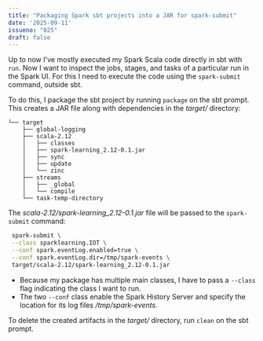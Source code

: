 ```yaml
---
title: "Packaging Spark sbt projects into a JAR for spark-submit"
date: '2025-09-11'
issueno: "025"
draft: false
---
```


Up to now I've mostly executed my Spark Scala code directly in sbt with `run`. Now I want to inspect the jobs, stages, and tasks of a particular run in the Spark UI. For this I need to execute the code using the `spark-submit` command, outside sbt.

To do this, I package the sbt project by running `package` on the sbt prompt. This creates a JAR file along with dependencies in the *target/* directory:

```stdout
└── target
    ├── global-logging
    ├── scala-2.12
    │   ├── classes
    │   ├── spark-learning_2.12-0.1.jar
    │   ├── sync
    │   ├── update
    │   └── zinc
    ├── streams
    │   ├── _global
    │   └── compile
    └── task-temp-directory
```

The *scala-2.12/spark-learning_2.12-0.1.jar* file will be passed to the `spark-submit` command:


```bash
 spark-submit \
 --class sparklearning.IOT \
 --conf spark.eventLog.enabled=true \
 --conf spark.eventLog.dir=/tmp/spark-events \
 target/scala-2.12/spark-learning_2.12-0.1.jar
```

* Because my package has multiple main classes, I have to pass a `--class` flag indicating the class I want to run.
* The two `--conf` class enable the Spark History Server and specify the location for its log files */tmp/spark-events*.

To delete the created artifacts in the *target/* directory, run `clean` on the sbt prompt.
